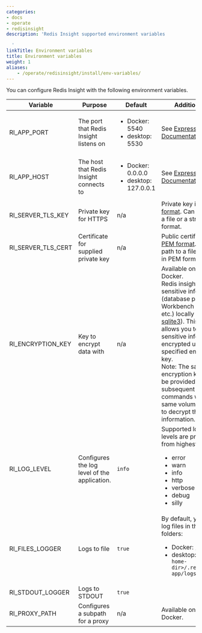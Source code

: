 ```yaml
---
categories:
- docs
- operate
- redisinsight
description: 'Redis Insight supported environment variables

  '
linkTitle: Environment variables
title: Environment variables
weight: 1
aliases:
    - /operate/redisinsight/install/env-variables/
---
```

You can configure Redis Insight with the following environment variables.

| Variable | Purpose | Default | Additional info |
| --- | --- | --- | --- |
| RI_APP_PORT | The port that Redis Insight listens on | <ul><li> Docker: 5540 <li> desktop: 5530 </ul> | See [Express Documentation](https://expressjs.com/en/api.html#app.listen)|
| RI_APP_HOST | The host that Redis Insight connects to | <ul><li> Docker: 0.0.0.0 <li> desktop: 127.0.0.1 </ul> | See [Express Documentation](https://expressjs.com/en/api.html#app.listen)|
| RI_SERVER_TLS_KEY | Private key for HTTPS | n/a | Private key in [PEM format](https://www.ssl.com/guide/pem-der-crt-and-cer-x-509-encodings-and-conversions/#ftoc-heading-3). Can be a path to a file or a string in PEM format.|
| RI_SERVER_TLS_CERT | Certificate for supplied private key | n/a | Public certificate in [PEM format](https://www.ssl.com/guide/pem-der-crt-and-cer-x-509-encodings-and-conversions/#ftoc-heading-3). Can be a path to a file or a string in PEM format.|
| RI_ENCRYPTION_KEY | Key to encrypt data with | n/a | Available only for Docker. <br> Redis insight stores sensitive information (database passwords, Workbench history, etc.) locally (using [sqlite3](https://github.com/TryGhost/node-sqlite3)). This variable allows you to store sensitive information encrypted using the specified encryption key. <br />Note: The same encryption key should be provided for subsequent `docker run` commands with the same volume attached to decrypt the information. |
| RI_LOG_LEVEL | Configures the log level of the application. | `info` | Supported logging levels are prioritized from highest to lowest: <ul> <li>error<li> warn<li>info<li> http<li> verbose<li> debug<li> silly</ul> |
| RI_FILES_LOGGER | Logs to file | `true` | By default, you can find log files in the following folders: <ul> <li> Docker: `/data/logs` <li> desktop: `<user-home-dir>/.refisinsight-app/logs` </ul>|
| RI_STDOUT_LOGGER | Logs to STDOUT | `true` | |
| RI_PROXY_PATH | Configures a subpath for a proxy | n/a | Available only for Docker. |
